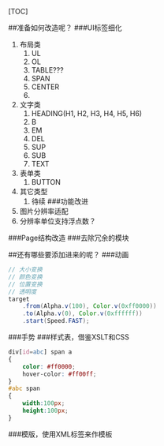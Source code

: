 [TOC]


##准备如何改造呢？
###UI标签细化
1. 布局类
	1. UL
	2. OL
	3. TABLE???
	4. SPAN
	5. CENTER
	6. 
2. 文字类
	1. HEADING(H1, H2, H3, H4, H5, H6)
	2. B
	3. EM
	4. DEL
	5. SUP
	6. SUB
	7. TEXT
3. 表单类
	1. BUTTON
4. 其它类型
	1. 待续
###功能改进
1. 图片分辨率适配
2. 分辨率单位支持浮点数？



###Page结构改造
###去除冗余的模块


##还有哪些要添加进来的呢？
###动画
```java
// 大小变换
// 颜色变换
// 位置变换
// 透明度
target
	.from(Alpha.v(100), Color.v(0xff0000))
    .to(Alpha.v(0), Color.v(0xffffff))
    .start(Speed.FAST);
```
###手势
###样式表，借鉴XSLT和CSS
```css
div[id=abc] span a
{
	color: #ff0000;
    hover-color: #ff00ff;
}
#abc span
{
	width:100px;
    height:100px;
}
```
###模版，使用XML标签来作模板
